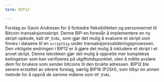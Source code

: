 ```yaml
---
term: BIP12

---
```

Forslag av Gavin Andresen for å forbedre fleksibiliteten og personvernet til Bitcoin-transaksjonsskript. Denne BIP-en foreslår å implementere en ny skript-opkode, kalt `OP_EVAL`, som gjør det mulig å evaluere et skript som finnes i dataene til en `scriptSig` under transaksjonsvalideringsprosessen. Den viktigste endringen i BIP12 er å gjøre det mulig å inkludere et skript i et annet skript. Denne teknikken gjør det mulig å opprette mer komplekse betingelser som kan verifiseres på utgiftstidspunktet, uten å måtte avsløre dem for brukere som sender bitcoins til den brukte adressen. BIP12 ble senere erstattet av sikrere forslag, særlig BIP16 (P2SH), som tilbyr en annen metode for å oppnå de samme målene som `OP_EVAL`.